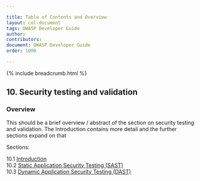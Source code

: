 ```yaml
---

title: Table of Contents and Overview
layout: col-document
tags: OWASP Developer Guide
author:
contributors:
document: OWASP Developer Guide
order: 1000

---
```


{% include breadcrumb.html %}
## 10. Security testing and validation

### Overview
This should be a brief overview / abstract of the section on security testing and validation.
The Introduction contains more detail and the further sections expand on that

Sections:

10.1 [Introduction](01-security-testing-validation.md)  
10.2 [Static Application Security Testing (SAST)](02-sast.md)  
10.3 [Dynamic Application Security Testing (DAST)](03-dast.md)  
